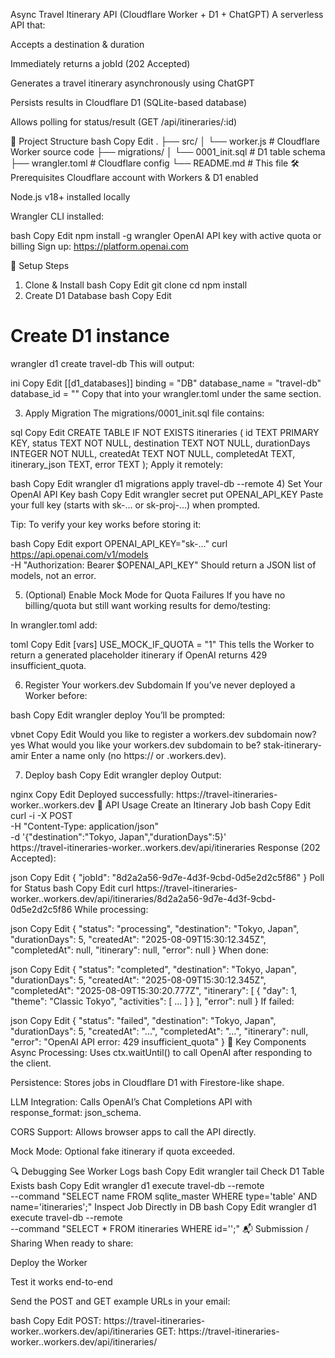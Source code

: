 Async Travel Itinerary API (Cloudflare Worker + D1 + ChatGPT)
A serverless API that:

Accepts a destination & duration

Immediately returns a jobId (202 Accepted)

Generates a travel itinerary asynchronously using ChatGPT

Persists results in Cloudflare D1 (SQLite-based database)

Allows polling for status/result (GET /api/itineraries/:id)

📂 Project Structure
bash
Copy
Edit
.
├── src/
│   └── worker.js         # Cloudflare Worker source code
├── migrations/
│   └── 0001_init.sql     # D1 table schema
├── wrangler.toml         # Cloudflare config
└── README.md             # This file
🛠 Prerequisites
Cloudflare account with Workers & D1 enabled

Node.js v18+ installed locally

Wrangler CLI installed:

bash
Copy
Edit
npm install -g wrangler
OpenAI API key with active quota or billing
Sign up: https://platform.openai.com

🚀 Setup Steps
1) Clone & Install
bash
Copy
Edit
git clone <your-repo-url>
cd <your-repo-folder>
npm install
2) Create D1 Database
bash
Copy
Edit
# Create D1 instance
wrangler d1 create travel-db
This will output:

ini
Copy
Edit
[[d1_databases]]
binding = "DB"
database_name = "travel-db"
database_id = "<SOME-ID>"
Copy that into your wrangler.toml under the same section.

3) Apply Migration
The migrations/0001_init.sql file contains:

sql
Copy
Edit
CREATE TABLE IF NOT EXISTS itineraries (
  id TEXT PRIMARY KEY,
  status TEXT NOT NULL,
  destination TEXT NOT NULL,
  durationDays INTEGER NOT NULL,
  createdAt TEXT NOT NULL,
  completedAt TEXT,
  itinerary_json TEXT,
  error TEXT
);
Apply it remotely:

bash
Copy
Edit
wrangler d1 migrations apply travel-db --remote
4) Set Your OpenAI API Key
bash
Copy
Edit
wrangler secret put OPENAI_API_KEY
Paste your full key (starts with sk-... or sk-proj-...) when prompted.

Tip: To verify your key works before storing it:

bash
Copy
Edit
export OPENAI_API_KEY="sk-..."
curl https://api.openai.com/v1/models \
  -H "Authorization: Bearer $OPENAI_API_KEY"
Should return a JSON list of models, not an error.

5) (Optional) Enable Mock Mode for Quota Failures
If you have no billing/quota but still want working results for demo/testing:

In wrangler.toml add:

toml
Copy
Edit
[vars]
USE_MOCK_IF_QUOTA = "1"
This tells the Worker to return a generated placeholder itinerary if OpenAI returns 429 insufficient_quota.

6) Register Your workers.dev Subdomain
If you’ve never deployed a Worker before:

bash
Copy
Edit
wrangler deploy
You’ll be prompted:

vbnet
Copy
Edit
Would you like to register a workers.dev subdomain now? yes
What would you like your workers.dev subdomain to be? stak-itinerary-amir
Enter a name only (no https:// or .workers.dev).

7) Deploy
bash
Copy
Edit
wrangler deploy
Output:

nginx
Copy
Edit
Deployed successfully: https://travel-itineraries-worker.<subdomain>.workers.dev
📡 API Usage
Create an Itinerary Job
bash
Copy
Edit
curl -i -X POST \
  -H "Content-Type: application/json" \
  -d '{"destination":"Tokyo, Japan","durationDays":5}' \
  https://travel-itineraries-worker.<subdomain>.workers.dev/api/itineraries
Response (202 Accepted):

json
Copy
Edit
{ "jobId": "8d2a2a56-9d7e-4d3f-9cbd-0d5e2d2c5f86" }
Poll for Status
bash
Copy
Edit
curl https://travel-itineraries-worker.<subdomain>.workers.dev/api/itineraries/8d2a2a56-9d7e-4d3f-9cbd-0d5e2d2c5f86
While processing:

json
Copy
Edit
{
  "status": "processing",
  "destination": "Tokyo, Japan",
  "durationDays": 5,
  "createdAt": "2025-08-09T15:30:12.345Z",
  "completedAt": null,
  "itinerary": null,
  "error": null
}
When done:

json
Copy
Edit
{
  "status": "completed",
  "destination": "Tokyo, Japan",
  "durationDays": 5,
  "createdAt": "2025-08-09T15:30:12.345Z",
  "completedAt": "2025-08-09T15:30:20.777Z",
  "itinerary": [
    { "day": 1, "theme": "Classic Tokyo", "activities": [ ... ] }
  ],
  "error": null
}
If failed:

json
Copy
Edit
{
  "status": "failed",
  "destination": "Tokyo, Japan",
  "durationDays": 5,
  "createdAt": "...",
  "completedAt": "...",
  "itinerary": null,
  "error": "OpenAI API error: 429 insufficient_quota"
}
🧩 Key Components
Async Processing: Uses ctx.waitUntil() to call OpenAI after responding to the client.

Persistence: Stores jobs in Cloudflare D1 with Firestore-like shape.

LLM Integration: Calls OpenAI’s Chat Completions API with response_format: json_schema.

CORS Support: Allows browser apps to call the API directly.

Mock Mode: Optional fake itinerary if quota exceeded.

🔍 Debugging
See Worker Logs
bash
Copy
Edit
wrangler tail
Check D1 Table Exists
bash
Copy
Edit
wrangler d1 execute travel-db --remote \
  --command "SELECT name FROM sqlite_master WHERE type='table' AND name='itineraries';"
Inspect Job Directly in DB
bash
Copy
Edit
wrangler d1 execute travel-db --remote \
  --command "SELECT * FROM itineraries WHERE id='<jobId>';"
📬 Submission / Sharing
When ready to share:

Deploy the Worker

Test it works end-to-end

Send the POST and GET example URLs in your email:

bash
Copy
Edit
POST: https://travel-itineraries-worker.<subdomain>.workers.dev/api/itineraries
GET:  https://travel-itineraries-worker.<subdomain>.workers.dev/api/itineraries/<jobId>
